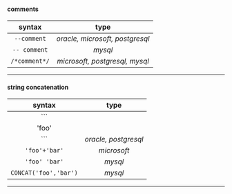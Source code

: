 #### comments

| syntax | type |
|:---:|:---:|
|```--comment```|*oracle, microsoft, postgresql*|
|```-- comment```|*mysql*|
|```/*comment*/```|*microsoft, postgresql, mysql*|

-----


#### string concatenation

| syntax | type |
|:---:|:---:|
|```
'foo'||'bar'
```|*oracle, postgresql*|
|```'foo'+'bar'```|*microsoft*|
|```'foo' 'bar'```|*mysql*|
|```CONCAT('foo','bar')```|*mysql*|

-----


####